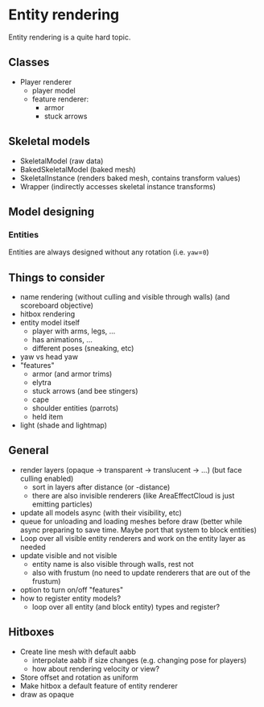 # Entity rendering

Entity rendering is a quite hard topic.

## Classes

- Player renderer
    - player model
    - feature renderer:
        - armor
        - stuck arrows

## Skeletal models

- SkeletalModel (raw data)
- BakedSkeletalModel (baked mesh)
- SkeletalInstance (renders baked mesh, contains transform values)
- Wrapper (indirectly accesses skeletal instance transforms)

## Model designing

### Entities

Entities are always designed without any rotation (i.e. `yaw`=`0`)

## Things to consider

- name rendering (without culling and visible through walls) (and scoreboard objective)
- hitbox rendering
- entity model itself
    - player with arms, legs, ...
    - has animations, ...
    - different poses (sneaking, etc)
- yaw vs head yaw
- "features"
    - armor (and armor trims)
    - elytra
    - stuck arrows (and bee stingers)
    - cape
    - shoulder entities (parrots)
    - held item
- light (shade and lightmap)

## General

- render layers (opaque -> transparent -> translucent -> ...) (but face culling enabled)
  - sort in layers after distance (or -distance)
  - there are also invisible renderers (like AreaEffectCloud is just emitting particles)
- update all models async (with their visibility, etc)
- queue for unloading and loading meshes before draw (better while async preparing to save time. Maybe port that system to block entities)
- Loop over all visible entity renderers and work on the entity layer as needed
- update visible and not visible
  - entity name is also visible through walls, rest not
  - also with frustum (no need to update renderers that are out of the frustum)
- option to turn on/off "features"
- how to register entity models?
  - loop over all entity (and block entity) types and register?

## Hitboxes

- Create line mesh with default aabb
  - interpolate aabb if size changes (e.g. changing pose for players)
  - how about rendering velocity or view?
- Store offset and rotation as uniform
- Make hitbox a default feature of entity renderer
- draw as opaque
